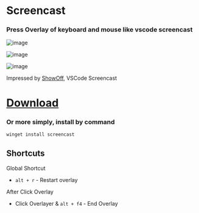 # Screencast
### Press Overlay of keyboard and mouse like vscode screencast


![image](https://user-images.githubusercontent.com/27716524/130110863-524ea05f-86ef-4af2-927b-7bfe5ff65c1c.png)


![image](https://user-images.githubusercontent.com/27716524/130110807-a182a481-2e43-42fd-9964-cedbe611fabf.png)



![image](https://user-images.githubusercontent.com/27716524/119119629-53c85300-ba66-11eb-8a17-c1219bdf7f94.png)

Impressed by [ShowOff](https://www.dcmembers.com/skrommel/download/showoff/), VSCode Screencast


# [Download](https://github.com/seonglae/screencast/releases/latest/download/Intuiter.exe)
### Or more simply, install by command
```bash
winget install screencast
```

## Shortcuts
Global Shortcut
- `alt + r` - Restart overlay

After Click Overlay
- Click Overlayer & `alt + f4` - End Overlay 
